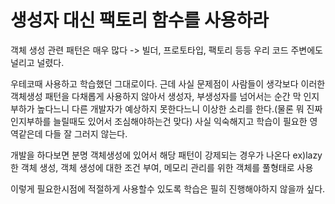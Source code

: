 # 생성자 대신 팩토리 함수를 사용하라
객체 생성 관련 패턴은 매우 많다
-> 빌더, 프로토타입, 팩토리 등등 우리 코드 주변에도 널리고 널렸다.

우테코때 사용하고 학습했던 그대로이다.
근데 사실 문제점이 사람들이 생각보다 이러한 객체생성 패턴을 다채롭게 사용하지 않아서 생성자, 부생성자를 넘어서는 순간
막 인지부하가 높다느니 다른 개발자가 예상하지 못한다느니 이상한 소리를 한다.(물론 뭐 진짜 인지부하를 늘릴때도 있어서 조심해야하는건 맞다)
사실 익숙해지고 학습이 필요한 영역같은데 다들 잘 그러지 않는다.

개발을 하다보면 분명 객체생성에 있어서 해당 패턴이 강제되는 경우가 나온다
ex)lazy한 객체 생성, 객체 생성에 대한 조건 부여, 메모리 관리를 위한 객체를 풀형태로 사용

이렇게 필요한시점에 적절하게 사용할수 있도록 학습은 필히 진행해야하지 않을까 싶다.
